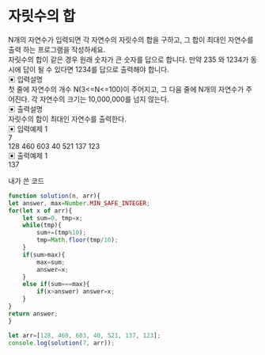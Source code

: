 # 자릿수의 합
N개의 자연수가 입력되면 각 자연수의 자릿수의 합을 구하고, 그 합이 최대인 자연수를 출력 하는 프로그램을 작성하세요.    
자릿수의 합이 같은 경우 원래 숫자가 큰 숫자를 답으로 합니다. 만약 235 와 1234가 동시에 답이 될 수 있다면 1234를 답으로 출력해야 합니다.   
▣ 입력설명    
첫 줄에 자연수의 개수 N(3<=N<=100)이 주어지고, 그 다음 줄에 N개의 자연수가 주어진다. 각 자연수의 크기는 10,000,000를 넘지 않는다.    
▣ 출력설명    
자릿수의 합이 최대인 자연수를 출력한다.     
▣ 입력예제 1    
7   
128 460 603 40 521 137 123    
▣ 출력예제 1    
137   

내가 쓴 코드
```js
function solution(n, arr){
let answer, max=Number.MIN_SAFE_INTEGER;
for(let x of arr){
    let sum=0, tmp=x;
    while(tmp){
        sum+=(tmp%10);
        tmp=Math.floor(tmp/10);
    }
    if(sum>max){
        max=sum;
        answer=x;
    }
    else if(sum===max){
        if(x>answer) answer=x;
    }
}
return answer;
}

let arr=[128, 460, 603, 40, 521, 137, 123];
console.log(solution(7, arr));
